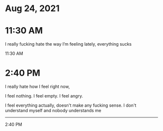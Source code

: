 # Aug 24, 2021

# 11:30 AM

I really fucking hate the way I’m feeling lately, everything sucks

11:30 AM

# 2:40 PM

I really hate how I feel right now,

I feel nothing\. I feel empty\. I feel angry\.

I feel everything actually, doesn't make any fucking sense\. I don't understand myself and nobody understands me

---
2:40 PM
